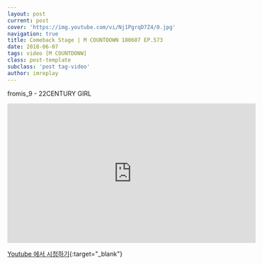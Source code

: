 ```yaml
---
layout: post
current: post
cover: 'https://img.youtube.com/vi/Nj1PgrqD7Z4/0.jpg'
navigation: true
title: Comeback Stage | M COUNTDOWN 180607 EP.573
date: 2018-06-07
tags: video [M COUNTDONW]
class: post-template
subclass: 'post tag-video'
author: imreplay
---
```



fromis_9 - 22CENTURY GIRL

<iframe width="560" height="315" src="https://www.youtube.com/embed/Nj1PgrqD7Z4?rel=0" frameborder="0" allow="autoplay; encrypted-media" allowfullscreen></iframe>


[Youtube 에서 시청하기](https://www.youtube.com/watch?v=Nj1PgrqD7Z4){:target="_blank"}